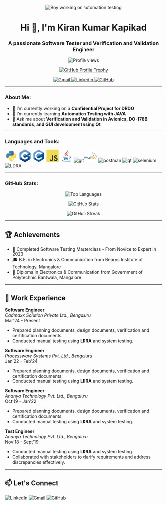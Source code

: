 <p align="center">
  <img src="https://www.google.com/search?q=a+man+doing+automation+testing+png&sca_esv=42602296de1b7ad3&rlz=1C1ONGR_enIN1110IN1111&udm=2&biw=1536&bih=695&sxsrf=ADLYWILhhbhC5-4JrKoPC5Z4tOqjTdif-Q%3A1720375136391&ei=YNeKZtTXF5rgseMPjNq-iAQ&ved=0ahUKEwjUh4rnwJWHAxUacGwGHQytD0EQ4dUDCBA&uact=5&oq=a+man+doing+automation+testing+png&gs_lp=Egxnd3Mtd2l6LXNlcnAiImEgbWFuIGRvaW5nIGF1dG9tYXRpb24gdGVzdGluZyBwbmdI5A1QywRY4wtwAXgAkAEAmAFZoAHHAqoBATS4AQPIAQD4AQGYAgCgAgCYAwCIBgGSBwCgB7QB&sclient=gws-wiz-serp#vhid=V4FipO-030wE3M&vssid=mosaic" alt="Boy working on automation testing" height="200" />
</p>
<h1 align="center">Hi 👋, I'm Kiran Kumar Kapikad</h1>
<h3 align="center">A passionate Software Tester and Verification and Validation Engineer</h3>

<p align="center">
  <img src="https://komarev.com/ghpvc/?username=kiran-kapikad&label=Profile%20views&color=0e75b6&style=flat" alt="Profile views" />
</p>

<p align="center">
  <a href="https://github.com/ryo-ma/github-profile-trophy">
    <img src="https://github-profile-trophy.vercel.app/?username=kiran-kapikad" alt="GitHub Profile Trophy" />
  </a>
</p>

<p align="center">
  <a href="mailto:kirankumark4894@gmail.com">
    <img src="https://img.shields.io/badge/Gmail-D14836?style=for-the-badge&logo=gmail&logoColor=white" alt="Gmail" />
  </a>
  <a href="https://www.linkedin.com/in/kiran-kumar-kapikad/" target="_blank">
    <img src="https://img.shields.io/badge/LinkedIn-0077B5?style=for-the-badge&logo=linkedin&logoColor=white" alt="LinkedIn" />
  </a>
  <a href="https://github.com/Kiran-Kapikad" target="_blank">
    <img src="https://img.shields.io/badge/GitHub-100000?style=for-the-badge&logo=github&logoColor=white" alt="GitHub" />
  </a>
</p>

---

<h3 align="left">About Me:</h3>

- 🔭 I’m currently working on a **Confidential Project for DRDO**
- 🌱 I’m currently learning **Automation Testing with JAVA**
- 💬 Ask me about **Verification and Validation in Avionics, DO-178B standards, and GUI development using Qt**

---

<h3 align="left">Languages and Tools:</h3>

<p align="left">
  <img src="https://raw.githubusercontent.com/devicons/devicon/master/icons/python/python-original.svg" alt="Python" width="40" height="40"/>
  <img src="https://raw.githubusercontent.com/devicons/devicon/master/icons/cplusplus/cplusplus-original.svg" alt="C++" width="40" height="40"/>
  <img src="https://raw.githubusercontent.com/devicons/devicon/master/icons/c/c-original.svg" alt="C" width="40" height="40"/>
  <img src="https://raw.githubusercontent.com/devicons/devicon/master/icons/javascript/javascript-original.svg" alt="JavaScript" width="40" height="40"/>
  <img src="https://raw.githubusercontent.com/devicons/devicon/master/icons/java/java-original.svg" alt="Java" width="40" height="40"/>
  <img src="https://www.vectorlogo.zone/logos/git-scm/git-scm-icon.svg" alt="git" width="40" height="40"/>
  <img src="https://raw.githubusercontent.com/devicons/devicon/master/icons/mysql/mysql-original-wordmark.svg" alt="mysql" width="40" height="40"/>
  <img src="https://www.vectorlogo.zone/logos/getpostman/getpostman-icon.svg" alt="postman" width="40" height="40"/>
  <img src="https://upload.wikimedia.org/wikipedia/commons/0/0b/Qt_logo_2016.svg" alt="qt" width="40" height="40"/>
  <img src="https://raw.githubusercontent.com/detain/svg-logos/780f25886640cef088af994181646db2f6b1a3f8/svg/selenium-logo.svg" alt="selenium" width="40" height="40"/>
  <!-- Replace with actual LDRA logo once available -->
  <img src="https://ldra.com/path/to/ldra-logo.png" alt="LDRA" width="40" height="40"/>
</p>

---

<h3 align="left">GitHub Stats:</h3>

<p align="center">
  <img src="https://github-readme-stats.vercel.app/api/top-langs/?username=kiran-kapikad&layout=compact&langs_count=10&hide_border=true&theme=radical" alt="Top Languages" />
</p>

<p align="center">
  <img src="https://github-readme-stats.vercel.app/api?username=kiran-kapikad&show_icons=true&line_height=27&count_private=true&hide_border=true&theme=radical" alt="GitHub Stats" />
</p>

<p align="center">
  <img src="https://github-readme-streak-stats.herokuapp.com/?user=kiran-kapikad&hide_border=true&theme=radical" alt="GitHub Streak" />
</p>

---

## 🏆 Achievements

- 🥇 Completed Software Testing Masterclass - From Novice to Expert in 2023
- 🎓 B.E. in Electronics & Communication from Bearys Institute of Technology, Mangalore
- 🥈 Diploma in Electronics & Communication from Government of Polytechnic Bantwala, Mangalore

---

## 💼 Work Experience

**Software Engineer**  
*Cadmaxx Solution Private Ltd., Bengaluru*  
Mar’24 - Present  
- Prepared planning documents, design documents, verification and certification documents.
- Conducted manual testing using **LDRA** and system testing.

**Software Engineer**  
*Processware Systems Pvt. Ltd., Bengaluru*  
Jan’22 - Feb’24  
- Prepared planning documents, design documents, verification and certification documents.
- Conducted manual testing using **LDRA** and system testing.

**Software Engineer**  
*Ananya Technology Pvt. Ltd., Bengaluru*  
Oct’19 - Jan’22  
- Prepared planning documents, design documents, verification and certification documents.
- Conducted manual testing using **LDRA** and system testing.

**Test Engineer**  
*Ananya Technology Pvt. Ltd., Bengaluru*  
Nov’18 - Sept’19  
- Conducted manual testing using **LDRA** and system testing.
- Collaborated with stakeholders to clarify requirements and address discrepancies effectively.

---

## 📫 Let's Connect

[![LinkedIn](https://img.shields.io/badge/LinkedIn-0077B5?style=for-the-badge&logo=linkedin&logoColor=white)](https://www.linkedin.com/in/kiran-kumar-kapikad/)
[![Gmail](https://img.shields.io/badge/Gmail-D14836?style=for-the-badge&logo=gmail&logoColor=white)](mailto:kirankumark4894@gmail.com)
[![GitHub](https://img.shields.io/badge/GitHub-100000?style=for-the-badge&logo=github&logoColor=white)](https://github.com/Kiran-Kapikad)
